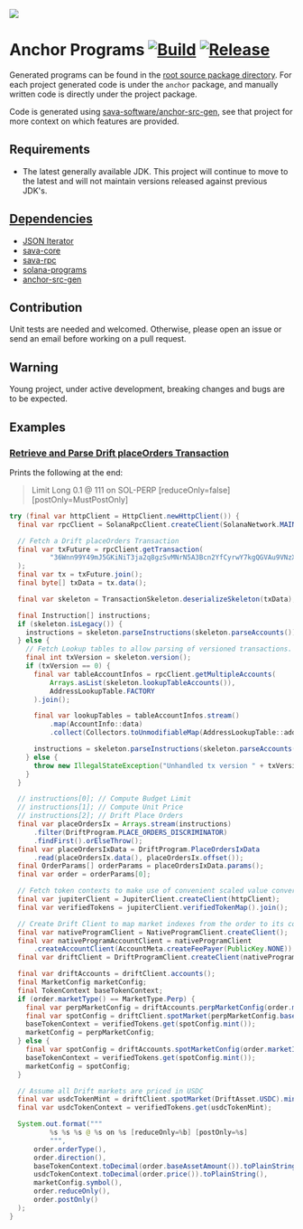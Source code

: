 ![](https://github.com/sava-software/sava/blob/003cf88b3cd2a05279027557f23f7698662d2999/assets/images/solana_java_cup.svg)

# Anchor Programs [![Build](https://github.com/sava-software/anchor-programs/actions/workflows/gradle.yml/badge.svg)](https://github.com/sava-software/anchor-programs/actions/workflows/gradle.yml) [![Release](https://github.com/sava-software/anchor-programs/actions/workflows/release.yml/badge.svg)](https://github.com/sava-software/anchor-programs/actions/workflows/release.yml)

Generated programs can be found in
the [root source package directory](programs/src/main/java/software/sava/anchor/programs). For each project generated
code is under the `anchor` package, and manually written code is directly under the project package.

Code is generated using [sava-software/anchor-src-gen](https://github.com/sava-software/anchor-src-gen), see that
project for more context on which features are provided.

## Requirements

- The latest generally available JDK. This project will continue to move to the latest and will not maintain
  versions released against previous JDK's.

## [Dependencies](programs/src/main/java/module-info.java)

- [JSON Iterator](https://github.com/comodal/json-iterator?tab=readme-ov-file#json-iterator)
- [sava-core](https://github.com/sava-software/sava)
- [sava-rpc](https://github.com/sava-software/sava)
- [solana-programs](https://github.com/sava-software/solana-programs)
- [anchor-src-gen](https://github.com/sava-software/anchor-src-gen)

## Contribution

Unit tests are needed and welcomed. Otherwise, please open an issue or send an email before working on a pull request.

## Warning

Young project, under active development, breaking changes and bugs are to be expected.

## Examples

### [Retrieve and Parse Drift placeOrders Transaction](examples/src/main/java/software/sava/anchor/program/examples/ParseDriftPlaceOrdersTransaction.java)

Prints the following at the end: 
> Limit Long 0.1 @ 111 on SOL-PERP [reduceOnly=false] [postOnly=MustPostOnly]

```java
try (final var httpClient = HttpClient.newHttpClient()) {
  final var rpcClient = SolanaRpcClient.createClient(SolanaNetwork.MAIN_NET.getEndpoint(), httpClient);

  // Fetch a Drift placeOrders Transaction
  final var txFuture = rpcClient.getTransaction(
          "36Wnn99Y49mJ5GKiNiT3ja2q8gzSvMNrN5A3Bcn2YfCyrwY7kgQGVAu9VNzXqmWSbgzX76oUGxYNuPGM7tpPoJJS"
  );
  final var tx = txFuture.join();
  final byte[] txData = tx.data();

  final var skeleton = TransactionSkeleton.deserializeSkeleton(txData);

  final Instruction[] instructions;
  if (skeleton.isLegacy()) {
    instructions = skeleton.parseInstructions(skeleton.parseAccounts());
  } else {
    // Fetch Lookup tables to allow parsing of versioned transactions.
    final int txVersion = skeleton.version();
    if (txVersion == 0) {
      final var tableAccountInfos = rpcClient.getMultipleAccounts(
          Arrays.asList(skeleton.lookupTableAccounts()),
          AddressLookupTable.FACTORY
      ).join();

      final var lookupTables = tableAccountInfos.stream()
          .map(AccountInfo::data)
          .collect(Collectors.toUnmodifiableMap(AddressLookupTable::address, Function.identity()));

      instructions = skeleton.parseInstructions(skeleton.parseAccounts(lookupTables));
    } else {
      throw new IllegalStateException("Unhandled tx version " + txVersion);
    }
  }

  // instructions[0]; // Compute Budget Limit
  // instructions[1]; // Compute Unit Price
  // instructions[2]; // Drift Place Orders
  final var placeOrdersIx = Arrays.stream(instructions)
      .filter(DriftProgram.PLACE_ORDERS_DISCRIMINATOR)
      .findFirst().orElseThrow();
  final var placeOrdersIxData = DriftProgram.PlaceOrdersIxData
      .read(placeOrdersIx.data(), placeOrdersIx.offset());
  final OrderParams[] orderParams = placeOrdersIxData.params();
  final var order = orderParams[0];

  // Fetch token contexts to make use of convenient scaled value conversions.
  final var jupiterClient = JupiterClient.createClient(httpClient);
  final var verifiedTokens = jupiterClient.verifiedTokenMap().join();

  // Create Drift Client to map market indexes from the order to its configuration.
  final var nativeProgramClient = NativeProgramClient.createClient();
  final var nativeProgramAccountClient = nativeProgramClient
      .createAccountClient(AccountMeta.createFeePayer(PublicKey.NONE));
  final var driftClient = DriftProgramClient.createClient(nativeProgramAccountClient);

  final var driftAccounts = driftClient.accounts();
  final MarketConfig marketConfig;
  final TokenContext baseTokenContext;
  if (order.marketType() == MarketType.Perp) {
    final var perpMarketConfig = driftAccounts.perpMarketConfig(order.marketIndex());
    final var spotConfig = driftClient.spotMarket(perpMarketConfig.baseAssetSymbol());
    baseTokenContext = verifiedTokens.get(spotConfig.mint());
    marketConfig = perpMarketConfig;
  } else {
    final var spotConfig = driftAccounts.spotMarketConfig(order.marketIndex());
    baseTokenContext = verifiedTokens.get(spotConfig.mint());
    marketConfig = spotConfig;
  }

  // Assume all Drift markets are priced in USDC
  final var usdcTokenMint = driftClient.spotMarket(DriftAsset.USDC).mint();
  final var usdcTokenContext = verifiedTokens.get(usdcTokenMint);

  System.out.format("""
          %s %s %s @ %s on %s [reduceOnly=%b] [postOnly=%s]
          """,
      order.orderType(),
      order.direction(),
      baseTokenContext.toDecimal(order.baseAssetAmount()).toPlainString(),
      usdcTokenContext.toDecimal(order.price()).toPlainString(),
      marketConfig.symbol(),
      order.reduceOnly(),
      order.postOnly()
  );
}
```
